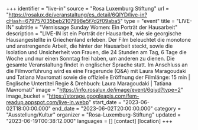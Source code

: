 +++
identifier = "live-in"
source = "Rosa Luxemburg Stiftung"
url = "https://rosalux.de/veranstaltung/es_detail/6QIYD/live-in?cHash=679757035beb2107998e5f7d2f09aba5"
type = "event"
title = "LIVE-IN"
subtitle = "Vernissage Sunday Women: Ein Porträt der Hausarbeit"
description = "LIVE-IN ist ein Porträt der Hausarbeit, wie sie georgische Hausangestellte in Griechenland erleben. Der Film beleuchtet die monotone und anstrengende Arbeit, die hinter der Hausarbeit steckt, sowie die Isolation und Unsicherheit von Frauen, die 24 Stunden am Tag, 6 Tage die Woche und nur einen Sonntag frei haben, um anderen zu dienen.
Die gesamte Veranstaltung findet in englischer Sprache statt. Im Anschluss an die Filmvorführung wird es eine Fragerunde (Q&A) mit Laura Maragoudaki und Tatiana Mavromati sowie die offizielle Eröffnung der 
Filmlänge: 15 min | Englische Untertitel
Regie & Drehbuch: Laura Maragoudaki | Tatiana Mavromati"
image = "https://info.rosalux.de/image/event/6qiyd?type=2"
image_bucket = "https://storage.googleapis.com/fem-readup.appspot.com/live-in.webp"
start_date = "2023-06-02T18:00:00.000"
end_date = "2023-06-02T20:00:00.000"
category = "Ausstellung/Kultur"
organizer = "Rosa-Luxemburg-Stiftung"
updated = "2023-06-19T00:38:12.000"
languages = []
[contact]
[location]
+++